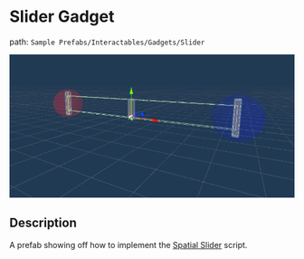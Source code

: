 # Slider Gadget

path: `Sample Prefabs/Interactables/Gadgets/Slider`

![Slider Prefab in scene](/Media/Manual/Gadgets/SliderGadgetScene.png)

## Description
A prefab showing off how to implement the [Spatial Slider](~/Manual/Interaction/SpatialSlider.md) script.

